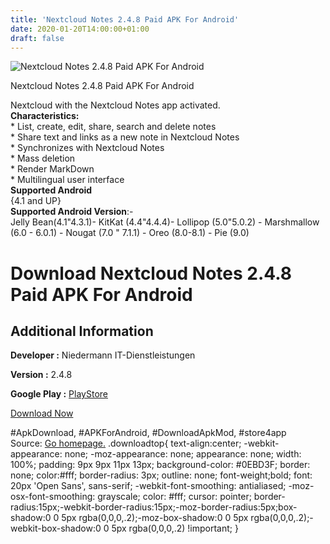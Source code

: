 ```yaml
---
title: 'Nextcloud Notes 2.4.8 Paid APK For Android'
date: 2020-01-20T14:00:00+01:00
draft: false
---
```


![Nextcloud Notes 2.4.8 Paid APK For Android](https://i1.wp.com/apkhome.net/wp-content/uploads/2020/01/Nextcloud-Notes-2.4.8-Paid.png "Nextcloud Notes 2.4.8 Paid APK For Android")

  

Nextcloud Notes 2.4.8 Paid APK For Android

Nextcloud with the Nextcloud Notes app activated.  
**Characteristics:**  
\* List, create, edit, share, search and delete notes  
\* Share text and links as a new note in Nextcloud Notes  
\* Synchronizes with Nextcloud Notes  
\* Mass deletion  
\* Render MarkDown  
\* Multilingual user interface  
**Supported Android**  
{4.1 and UP}  
**Supported Android Version**:-  
Jelly Bean(4.1"4.3.1)- KitKat (4.4"4.4.4)- Lollipop (5.0"5.0.2) - Marshmallow (6.0 - 6.0.1) - Nougat (7.0 " 7.1.1) - Oreo (8.0-8.1) - Pie (9.0)

Download Nextcloud Notes 2.4.8 Paid APK For Android
===================================================

Additional Information
----------------------

**Developer :** Niedermann IT-Dienstleistungen

**Version :** 2.4.8

**Google Play :** [PlayStore](https://play.google.com/store/apps/details?id=it.niedermann.owncloud.notes&hl=en)

  

[Download Now](https://store4app.co/post/nextcloud-notes-2-4-8-paid-apk-for-android_1579506463)

  
#ApkDownload, #APKForAndroid, #DownloadApkMod, #store4app  
Source: [Go homepage.](https://store4app.co/post/nextcloud-notes-2-4-8-paid-apk-for-android_1579506463) .downloadtop{ text-align:center; -webkit-appearance: none; -moz-appearance: none; appearance: none; width: 100%; padding: 9px 9px 11px 13px; background-color: #0EBD3F; border: none; color:#fff; border-radius: 3px; outline: none; font-weight;bold; font: 20px 'Open Sans', sans-serif; -webkit-font-smoothing: antialiased; -moz-osx-font-smoothing: grayscale; color: #fff; cursor: pointer; border-radius:15px;-webkit-border-radius:15px;-moz-border-radius:5px;box-shadow:0 0 5px rgba(0,0,0,.2);-moz-box-shadow:0 0 5px rgba(0,0,0,.2);-webkit-box-shadow:0 0 5px rgba(0,0,0,.2) !important; }